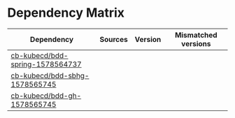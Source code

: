 # Dependency Matrix

Dependency | Sources | Version | Mismatched versions
---------- | ------- | ------- | -------------------
[cb-kubecd/bdd-spring-1578564737](https://github.com/cb-kubecd/bdd-spring-1578564737.git) |  | []() | 
[cb-kubecd/bdd-sbhg-1578565745](https://github.com/cb-kubecd/bdd-sbhg-1578565745.git) |  | []() | 
[cb-kubecd/bdd-gh-1578565745](https://github.com/cb-kubecd/bdd-gh-1578565745.git) |  | []() | 
